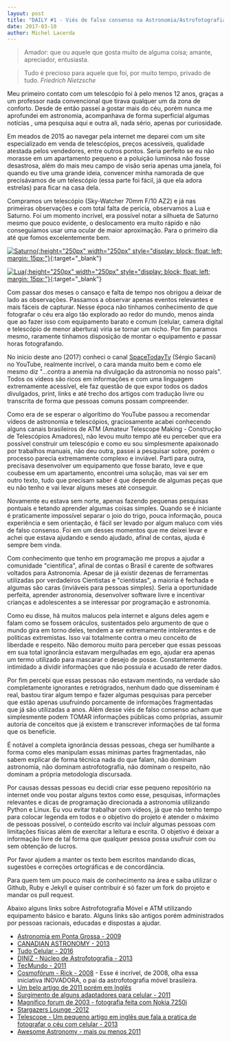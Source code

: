 ```yaml
---
layout: post
title: "DAILY #1 - Viés de falso consenso na Astronomia/Astrofotografia Amadora"
date: 2017-03-10
author: Michel Lacerda
---
```



> Amador: que ou aquele que gosta muito de alguma coisa; amante, apreciador, entusiasta.

> Tudo é precioso para aquele que foi, por muito tempo, privado de tudo.
> _Friedrich Nietzsche_


Meu primeiro contato com um telescópio foi à pelo menos 12 anos, graças a um professor nada convencional que tirava qualquer um da zona de conforto. Desde de então passei a gostar mais do céu, porém nunca me aprofundei em astronomia, acompanhava de forma superficial algumas notícias , uma pesquisa aqui e outra ali, nada sério, apenas por curiosidade.

Em meados de 2015 ao navegar pela internet me deparei com um site especializado em venda de telescópios, preços acessíveis, qualidade atestada pelos vendedores, entre outros pontos. Seria perfeito se eu não morasse em um apartamento pequeno e a poluição luminosa não fosse desastrosa, além do mais meu campo de visão seria apenas uma janela, foi quando eu tive uma grande ideia, convencer minha namorada de que precisávamos de um telescópio (essa parte foi fácil, já que ela adora estrelas) para ficar na casa dela. 

Compramos um telescópio (Sky-Watcher 70mm F/10 AZ2) e já nas primeiras observações e com total falta de pericia, observamos a Lua e Saturno. Foi um momento incrível, era possível notar a silhueta de Saturno mesmo que pouco evidente, o deslocamento era muito rápido e não conseguíamos usar uma ocular de maior aproximação. Para o primeiro dia até que fomos excelentemente bem.

[![Saturno](/astronomia/imgs/IMG-20150630-WA0003.png){:height="250px" width="250px" style="display: block; float: left; margin: 15px;"}](https://raw.githubusercontent.com/MichelLacerda/astronomia/master/imgs/IMG-20150630-WA0003.png){:target="_blank"}

[![Lua](/astronomia/imgs/IMG_20150629_213125.png){:height="250px" width="250px" style="display: block; float: left; margin: 15px;"}](https://raw.githubusercontent.com/MichelLacerda/astronomia/master/imgs/IMG_20150629_213125.png){:target="_blank"}

Com passar dos meses o cansaço e falta de tempo nos obrigou a deixar de lado as observações. Passamos a observar apenas eventos relevantes e mais fáceis de capturar. Nesse época não tínhamos conhecimento de que fotografar o céu era algo tão explorado ao redor do mundo, menos ainda que ao fazer isso com equipamento barato e comum (celular, camera digital e telescópio de menor abertura) viria se tornar um nicho. Por fim paramos mesmo, raramente tínhamos disposição de montar o equipamento e passar horas fotografando.

No inicio deste ano (2017) conheci o canal [SpaceTodayTv](https://www.youtube.com/channel/UC_Fk7hHbl7vv_7K8tYqJd5A) (Sérgio Sacani) no YouTube, realmente incrível, o cara manda muito bem e como ele mesmo diz "...contra a anemia na divulgação da astronomia no nosso país". Todos os vídeos são ricos em informações e com uma linguagem extremamente acessível, ele faz questão de que expor todos os dados divulgados, print, links e até trecho dos artigos com tradução livre ou transcrita de forma que pessoas comuns possam compreender.

Como era de se esperar o algorítimo do YouTube passou a recomendar vídeos de astronomia e telescópios, graciosamente acabei conhecendo alguns canais brasileiros de ATM (Amateur Telescope Making - Construção de Telescópios Amadores), não levou muito tempo até eu perceber que era possível construir um telescópio e como eu sou simplesmente apaixonado por trabalhos manuais, não deu outra, passei a pesquisar sobre, porém o processo parecia extremamente complexo e inviável. Parti para outra, precisava desenvolver um equipamento que fosse barato, leve e que coubesse em um apartamento, encontrei uma solução, mas vai ser em outro texto, tudo que precisam saber é que depende de algumas peças que eu não tenho e vai levar alguns meses até conseguir.

Novamente eu estava sem norte, apenas fazendo pequenas pesquisas pontuais e tetando aprender algumas coisas simples. Quando se é iniciante é praticamente impossível separar o joio do trigo, pouca informação, pouca experiência e sem orientação, é fácil ser levado por algum maluco com viés de falso consenso. Foi em um desses momentos que me deixei levar e achei que estava ajudando e sendo ajudado, afinal de contas, ajuda é sempre bem vinda.

Com conhecimento que tenho em programação me propus a ajudar a comunidade "cientifica", afinal de contas o Brasil é carente de softwares voltados para Astronomia. Apesar de já existir dezenas de ferramentas utilizadas por verdadeiros Cientistas e "cientistas", a maioria é fechada e algumas são caras (inviáveis para pessoas simples). Seria a oportunidade perfeita, aprender astronomia, desenvolver software livre e incentivar crianças e adolescentes a se interessar por programação e astronomia.

Como eu disse, há muitos malucos pela internet e alguns deles agem e falam como se fossem oráculos, sustentados pelo argumento de que o mundo gira em torno deles, tendem a ser extremamente intolerantes e de politicas extremistas. Isso vai totalmente contra o meu conceito de liberdade e respeito. Não demorou muito para perceber que essas pessoas em sua total ignorância estavam mergulhadas em ego, ajudar era apenas um termo utilizado para mascarar o desejo de posse. Constantemente intimidado a dividir informações que não possuía e acusado de reter dados.

Por fim percebi que essas pessoas não estavam mentindo, na verdade são completamente ignorantes e retrógrados, nenhum dado que disseminam é real, bastou tirar algum tempo e fazer algumas pesquisas para perceber que estão apenas usufruindo porcamente de informações fragmentadas que já são utilizadas a anos. Além desse viés de falso consenso acham que simplesmente podem TOMAR informações públicas como próprias, assumir autoria de conceitos que já existem e transcrever informações de tal forma que os beneficie.

É notável a completa ignorância dessas pessoas, chega ser humilhante a forma como eles manipulam essas minimas partes fragmentadas, não sabem explicar de forma técnica nada do que falam, não dominam astronomia, não dominam astrofotografia, não dominam o respeito, não dominam a própria metodologia discursada.

Por causas dessas pessoas eu decidi criar esse pequeno repositório na internet onde vou postar alguns textos como esse, pesquisas, informações relevantes e dicas de programação direcionada a astronomia utilizando Python e Linux. Eu vou evitar trabalhar com vídeos, já que não tenho tempo para colocar legenda em todos e o objetivo do projeto é atender o máximo de pessoas possível, o conteúdo escrito vai incluir algumas pessoas com limitações físicas além de exercitar a leitura e escrita. O objetivo é deixar a informação livre de tal forma que qualquer pessoa possa usufruir com ou sem obtenção de lucros. 

Por favor ajudem a manter os texto bem escritos mandando dicas, sugestões e correções ortográficas e de concordância.

Para quem tem um pouco mais de conhecimento na área e saiba utilizar o Github, Ruby e Jekyll e quiser contribuir é só fazer um fork do projeto e mandar os pull request.

Abaixo alguns links sobre Astrofotografia Móvel e ATM utilizando equipamento básico e barato. Alguns links são antigos porém administrados por pessoas racionais, educadas e dispostas a ajudar.

* [Astronomia em Ponta Grossa - 2009](https://astronomiapg.wordpress.com/)
* [CANADIAN ASTRONOMY - 2013](https://canadianastronomy.wordpress.com/2013/03/04/smartphone-astrophotography-how-to-photograph-the-moon-planets-with-your-phone/)
* [Tudo Celular - 2016](http://www.tudocelular.com/android/noticias/n65696/camera-lg-g4.html)
* [DINIZ - Núcleo de Astrofotografia - 2013](http://gaea-diniz.blogspot.com.br/2013/08/o-celular-e-o-ceu.html)
* [TecMundo - 2011](https://www.tecmundo.com.br/fotografia-e-design/14843-como-fotografar-ceus-estrelados.htm)
* [Cosmofórum - Rick - 2008](http://cosmobrain.com.br/cosmoforum/viewtopic.php?t=3543) - Esse é incrível, de 2008, olha essa iniciativa INOVADORA, o pai da astrofotografia móvel brasileira.
* [Um belo artigo de 2011 porém em Inglês](http://www.nytimes.com/2011/04/10/business/10novel.html?_r=1&ref=business)
* [Surgimento de alguns adaptadores para celular - 2011](http://www.weasner.com/etx/reviews/2011/mx-1_iphone_adapter/mx-1_iphone_adapter.html)
* [Magnifico forum de 2003 - fotografia feita com Nokia 7250i](http://www.weasner.com/etx/astrophotography/cellphones.html)
* [Stargazers Lounge -2012](https://stargazerslounge.com/topic/153781-cell-phone-astrophotography/)
* [Telescope - Um pequeno artigo em inglês que fala a pratica de fotografar o céu com celular - 2013](http://www.telescope.com/Articles/Equipment/Accessories/Whats-Hot-Astrophotography-With-Your-Cell-Phone/pc/9/c/192/sc/196/p/102897.uts)
* [Awesome Astronomy - mais ou menos 2011](https://www.awesomeastronomy.com/tutorials/planetary-imaging/54-smartphone-astrophotography-how-to-photograph-the-moon-planets-with-your-phone)

